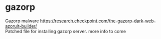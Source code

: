 # gazorp
Gazorp malware
https://research.checkpoint.com/the-gazorp-dark-web-azorult-builder/
<br>
Patched file for installing gazorp server. more info to come
